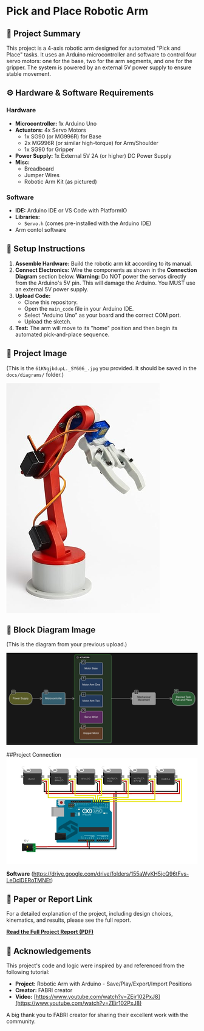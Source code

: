 # Pick and Place Robotic Arm

## 🤖 Project Summary

This project is a 4-axis robotic arm designed for automated "Pick and Place" tasks. It uses an Arduino microcontroller and software  to control four servo motors: one for the base, two for the arm segments, and one for the gripper. The system is powered by an external 5V power supply to ensure stable movement.

## ⚙️ Hardware & Software Requirements

### Hardware
* **Microcontroller:** 1x Arduino Uno
* **Actuators:** 4x Servo Motors
    * 1x SG90 (or MG996R) for Base
    * 2x MG996R (or similar high-torque) for Arm/Shoulder
    * 1x SG90 for Gripper
* **Power Supply:** 1x External 5V 2A (or higher) DC Power Supply
* **Misc:**
    * Breadboard
    * Jumper Wires
    * Robotic Arm Kit (as pictured)

### Software
* **IDE:** Arduino IDE or VS Code with PlatformIO
* **Libraries:**
    * `Servo.h` (comes pre-installed with the Arduino IDE)
* Arm contol software

## 🔧 Setup Instructions

1.  **Assemble Hardware:** Build the robotic arm kit according to its manual.
2.  **Connect Electronics:** Wire the components as shown in the **Connection Diagram** section below. **Warning:** Do NOT power the servos directly from the Arduino's 5V pin. This will damage the Arduino. You MUST use an external 5V power supply.
3.  **Upload Code:**
    * Clone this repository.
    * Open the `main_code` file in your Arduino IDE.
    * Select "Arduino Uno" as your board and the correct COM port.
    * Upload the sketch.
4.  **Test:** The arm will move to its "home" position and then begin its automated pick-and-place sequence.

## 📸 Project Image

(This is the `61KNgjbdupL._SY606_.jpg` you provided. It should be saved in the `docs/diagrams/` folder.)

![Photo of the 4-axis robotic arm](Docs/diagrams/robot_arm_photo.jpg.jpg)

## 🧩 Block Diagram Image

(This is the diagram from your previous upload.)

![Block Diagram](Docs/diagrams/block_diagram.png.jpg)

##Project Connection
![connection](Docs/diagrams/Connection.png.jpg)

**Software**
(https://drive.google.com/drive/folders/155aWvKH5jcQ96tFvs-LeDclDERoTMNEt)

## 📄 Paper or Report Link

For a detailed explanation of the project, including design choices, kinematics, and results, please see the full report.

[**Read the Full Project Report (PDF)**](Docs/report.pdf)

## 🙏 Acknowledgements

This project's code and logic were inspired by and referenced from the following tutorial:

* **Project:** Robotic Arm with Arduino - Save/Play/Export/Import Positions
* **Creator:** FABRI creator
* **Video:** [https://www.youtube.com/watch?v=ZEir102PxJ8](https://www.youtube.com/watch?v=ZEir102PxJ8)

A big thank you to FABRI creator for sharing their excellent work with the community.
